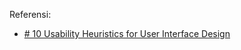 Referensi:
- [# 10 Usability Heuristics for User Interface Design](https://www.nngroup.com/articles/ten-usability-heuristics/) 